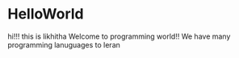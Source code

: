 # HelloWorld
hi!!!
this is likhitha
Welcome to programming world!!
We have many programming lanuguages to leran


